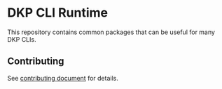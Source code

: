 # DKP CLI Runtime

This repository contains common packages that can be useful for many DKP CLIs.

## Contributing

See [contributing document](./CONTRIBUTING.md) for details.
